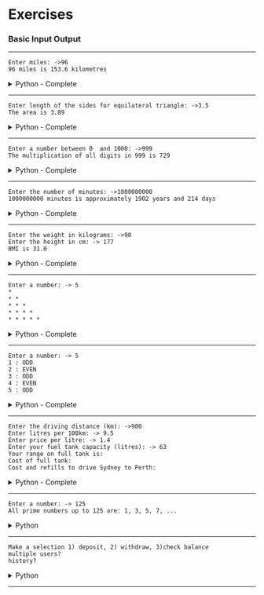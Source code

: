 # Exercises

### Basic Input Output
---
```
Enter miles: ->96
96 miles is 153.6 kilometres
```
<details>
  <summary>Python - Complete</summary>

  ```python
  print('Enter miles: ')
  miles = float(input())
  kilometres = miles * 1.609
  print(f'{miles} miles is {round(kilometres, 1)} kilometres')
  ```
</details>

---
```
Enter length of the sides for equilateral triangle: ->3.5
The area is 3.89
```
<details>
  <summary>Python - Complete</summary>

  ```python
  import math

  print('Enter the length of the sides for equilateral triangle: ')
  side = float(input())
  area = math.sqrt(3) / 4.0 * side * side
  print(f'The area is {round(area, 2)}')
  ```
</details>

---
```
Enter a number between 0  and 1000: ->999
The multiplication of all digits in 999 is 729
```
<details>
  <summary>Python - Complete</summary>

  ```python
  print('Enter a number between 0 and 1000: ')
  input = input()

  total = 1

  for each in input:
      total *= int(each)

print(f'The multiplication of all digits in {input} is {total}')
  ```
</details>

---
```
Enter the number of minutes: ->1000000000
1000000000 minutes is approximately 1902 years and 214 days
```
<details>
  <summary>Python - Complete</summary>

  ```python
print('Enter the number of minutes: ')
minutes = int(input())

hours = minutes / 60
days = hours / 24
years = int(days / 365)

days_left_over = int(days - (years * 365))

print(f'{minutes} minutes is approximately {years} years and {days_left_over} days')
  ```
</details>

---
```
Enter the weight in kilograms: ->90
Enter the height in cm: -> 177
BMI is 31.0
```
<details>
  <summary>Python - Complete</summary>

  ```python
  print('Enter your weight in kg: ')
weight = float(input())

print('Enter your height in cm: ')
height = float(input()) / 100

bmi = weight / (height * height)

print(f'BMI is {round(bmi, 1)}')
  ```
</details>

---
```
Enter a number: -> 5
*
* *
* * *
* * * *
* * * * *
```
<details>
  <summary>Python - Complete</summary>

  ```python
print('Enter a number: ')
number = int(input())
star = '* '

for x in range(number + 1):
    print(star * x)
  ```
</details>

---
```
Enter a number: -> 5
1 : ODD
2 : EVEN
3 : ODD
4 : EVEN
5 : ODD
```
<details>
  <summary>Python - Complete</summary>

  ```python
def is_even(x):
    if x % 2 == 1:
        return False
    return True


print('Enter a number: ')
number = int(input())

for x in range(1, number + 1, 23):
    if is_even(x):
        print(f'{x} : EVEN')
    else:
        print(f'{x} : ODD')
  ```
</details>

---
```
Enter the driving distance (km): ->900
Enter litres per 100km: -> 9.5
Enter price per litre: -> 1.4
Enter your fuel tank capacity (litres): -> 63
Your range on full tank is:
Cost of full tank:
Cost and refills to drive Sydney to Perth:
```
<details>
  <summary>Python - Complete</summary>

  ```python
print('Enter the driving distance (km): ')
distance = int(input())

print('Enter the your mileage (L/100km): ')
mileage = 100 * 1 / float(input())  # Stored as km per Litre

print('Enter the price of fuel ($/Litre): ')
price = float(input())

print('Enter your fuel tank capacity (Litres): ')
capacity = int(input())

print('----------------------------------------')
print(f'\tYour range on full tank is {round(capacity * mileage)} km')
print(f'\tCost of a full tank is ${round(capacity * price, 2)}')
refills = int(3933.17 / (capacity * mileage)) + 1
fill_cost = price * capacity
print(f'\tCost and refills to drive Sydney to Perth is {refills} refills, total cost ${round(fill_cost * refills, 2)}')
  ```
</details>

---
```
Enter a number: -> 125
All prime numbers up to 125 are: 1, 3, 5, 7, ...
```
<details>
  <summary>Python</summary>

  ```python
  # answer here
  ```
</details>

---
```
Make a selection 1) deposit, 2) withdraw, 3)check balance
multiple users?
history?
```
<details>
  <summary>Python</summary>

  ```python
  # answer here
  ```
</details>

---

